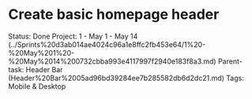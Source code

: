 # Create basic homepage header

Status: Done
Project: 1 - May 1 - May 14 (../Sprints%20d3ab014ae4024c96a1e8ffc2fb453e64/1%20-%20May%201%20-%20May%2014%200732cbba993e4117997f2940e183f8a3.md)
Parent-task: Header Bar (Header%20Bar%2005ad96bd39284ee7b285582db6d2dc21.md)
Tags: Mobile & Desktop